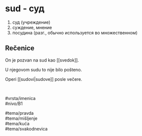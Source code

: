 # sud - суд

1. суд (учреждение)
2. суждение, мнение
3. посудина (разг., обычно используется во множественном)

## Rečenice

On je pozvan na sud kao [[svedok]].  

U njegovom sudu to nije bilo pošteno.  

Operi [[sudovi|sudove]] posle večere.

<br>

#vrsta/imenica  
#nivo/B1  

#tema/pravda  
#tema/mišljenje  
#tema/kuća  
#tema/svakodnevica  

